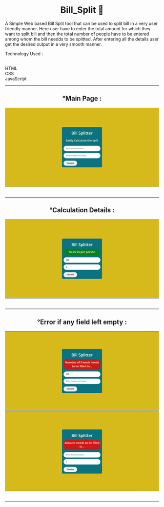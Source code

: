 <h1 align="center"> Bill_Split 🧮 </h1>
<p>A Simple Web based Bill Split tool that can be used to split bill in a very user friendly manner. Here user have to enter the total amount for which they want to split bill and then the total number of people have to be entered among whom the bill needds to be splitted. After entering all the details user get the desired output in a very smooth manner.
<br/>
<div align="left">
Technology Used :
<br/>
<br/>

  HTML<br>
  CSS<br>
  JavaScript

</div>
</p>

---

<div>
<h2 align="center">°Main Page :</h2>
<img src="https://github.com/Idiot-Coder/Bill_Split/blob/main/Main.png" alt="Main Page">
</div>
<br/>

---
<div>
<h2 align="center">°Calculation Details :</h2>
<img src="https://github.com/Idiot-Coder/Bill_Split/blob/main/Calc.png" alt="Calculation">
</div>
<br/>

---
<div>
<h2 align="center">°Error if any field left empty :</h2>
<img src="https://github.com/Idiot-Coder/Bill_Split/blob/main/Error.png" alt="Error">
<img src="https://github.com/Idiot-Coder/Bill_Split/blob/main/Error_.png" alt="Error_">
</div>
<br/>

---

